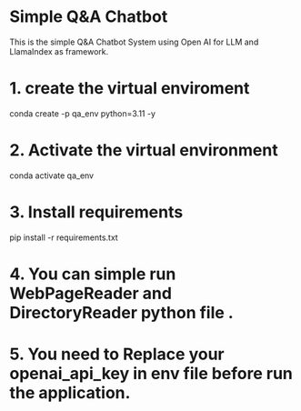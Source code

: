# Simple Q&A Chatbot

This is the simple Q&A Chatbot System using Open AI for LLM and LlamaIndex as framework.

# 1. create the virtual enviroment

conda create -p qa_env python=3.11 -y

# 2. Activate the virtual environment

conda activate qa_env

# 3. Install requirements

pip install -r requirements.txt

# 4. You can simple run WebPageReader and DirectoryReader python file .

# 5. You need to Replace your openai_api_key in env file before run the application.